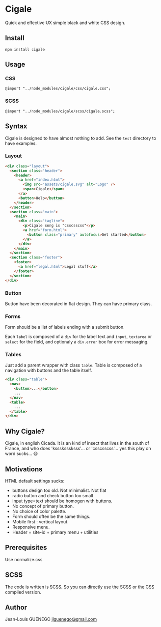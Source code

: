 # Cigale

Quick and effective UX simple black and white CSS design.

## Install

```
npm install cigale
```

## Usage

### CSS

```
@import "../node_modules/cigale/css/cigale.css";
```

### SCSS

```
@import "../node_modules/cigale/scss/cigale.scss";
```

## Syntax

Cigale is designed to have almost nothing to add. See the `test` directory to have examples.

### Layout

```html
<div class="layout">
  <section class="header">
    <header>
      <a href="index.html">
        <img src="assets/cigale.svg" alt="Logo" />
        <span>Cigale</span>
      </a>
      <button>Help</button>
    </header>
  </section>
  <section class="main">
    <main>
      <div class="tagline">
        <p>Cigale song is "csscsscss"</p>
        <a href="form.html">
          <button class="primary" autofocus>Get started</button>
        </a>
      </div>
    </main>
  </section>
  <section class="footer">
    <footer>
      <a href="legal.html">Legal stuff</a>
    </footer>
  </section>
</div>
```

### Button

Button have been decorated in flat design. They can have primary class.

### Forms

Form should be a list of labels ending with a submit button.

Each `label` is composed of a `div` for the label text and `input`, `textarea` or `select` for the field, and optionaly a `div.error` box for error messaging.

### Tables

Just add a parent wrapper with class `table`.
Table is composed of a navigation with buttons and the table itself.

```html
<div class="table">
  <nav>
    <button>...</button>
    ...
  </nav>
  <table>
    ...
  </table>
</div>
```

## Why Cigale?

Cigale, in english Cicada. It is an kind of insect that lives in the south of France, and who does 'ksssksssksss'... or 'csscsscss'... yes this play on word sucks... :smiley:

## Motivations

HTML default settings sucks:

- buttons design too old. Not minimalist. Not flat
- radio button and check button too small
- input type=text should be homogen with buttons.
- No concept of primary button.
- No choice of color palette.
- Form should often be the same things.
- Mobile first : vertical layout.
- Responsive menu.
- Header = site-id + primary menu + utilities

## Prerequisites

Use normalize.css

## SCSS

The code is written is SCSS. So you can directly use the SCSS or the CSS compiled version.

## Author

Jean-Louis GUENEGO <jlguenego@gmail.com>
